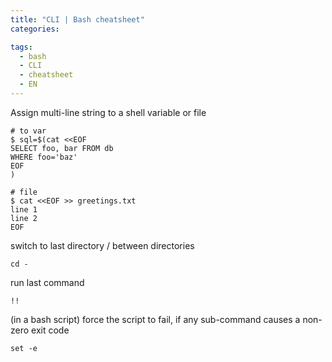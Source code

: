 ```yaml
---
title: "CLI | Bash cheatsheet"
categories:

tags:
  - bash
  - CLI
  - cheatsheet
  - EN
---
```



Assign multi-line string to a shell variable or file

```
# to var
$ sql=$(cat <<EOF
SELECT foo, bar FROM db
WHERE foo='baz'
EOF
)

# file
$ cat <<EOF >> greetings.txt
line 1
line 2
EOF

```

switch to last directory / between directories

```
cd -
```

run last command

```
!!
```

\(in a bash script\) force the script to fail, if any sub-command causes a non-zero exit code

```
set -e
```



